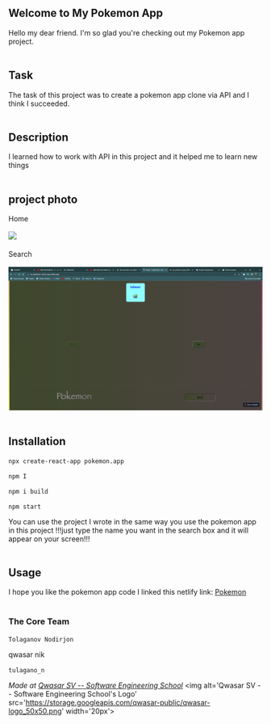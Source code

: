 ## Welcome to My Pokemon App
Hello my dear friend. I'm so glad you're checking out my Pokemon app project.<br><br>

## Task

The task of this project was to create a pokemon app clone via API and I think I succeeded.<br><br>
## Description

I learned how to work with API in this project and it helped me to learn new things<br><br>

## project photo
Home<br><br>
<img src ="./IMG/Home.png"><br><br>
Search<br><br>
<img src ="./IMG/Search.png"><br><br>

## Installation
```
npx create-react-app pokemon.app
```
```
npm I
```
```
npm i build
```
```
npm start
```
You can use the project I wrote in the same way you use the pokemon app in this project !!!just type the name you want in the search box and it will appear on your screen!!!<br><br>
## Usage

I hope you like the pokemon app code I linked this netlify link: <a href="https://my-pokemon-clone-app.netlify.app">Pokemon</a>  <br><br>



### The Core Team 


```
Tolaganov Nodirjon
```
qwasar nik 
```
tulagano_n
```
<span><i>Made at <a href='https://qwasar.io'>Qwasar SV -- Software Engineering School</a></i></span>
<span><img alt='Qwasar SV -- Software Engineering School's Logo' src='https://storage.googleapis.com/qwasar-public/qwasar-logo_50x50.png' width='20px'></span>
